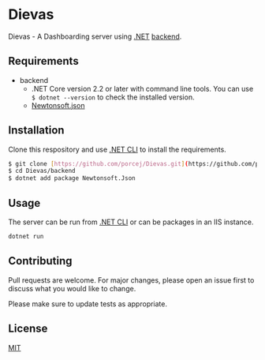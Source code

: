 # Dievas 
Dievas - A Dashboarding server using [.NET](https://docs.microsoft.com/en-us/dotnet/csharp/) [backend](./backend/README.md).


## Requirements
- backend
	- .NET Core version 2.2 or later with command line tools.  You can use `$ dotnet --version` to check the installed version.
	- [Newtonsoft.json](https://www.newtonsoft.com/json) 


## Installation
Clone this respository and use [.NET CLI](https://docs.microsoft.com/en-us/dotnet/core/tools/) to install the requirements.

```bash
$ git clone [https://github.com/porcej/Dievas.git](https://github.com/porcej/Dievas.git)
$ cd Dievas/backend
$ dotnet add package Newtonsoft.Json
```

## Usage
The server can be run from [.NET CLI](https://docs.microsoft.com/en-us/dotnet/core/tools/) or can be packages in an IIS instance.
```bash
dotnet run

```


## Contributing
Pull requests are welcome. For major changes, please open an issue first to discuss what you would like to change.

Please make sure to update tests as appropriate.

## License
[MIT](https://choosealicense.com/licenses/mit/)